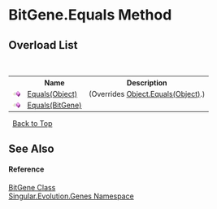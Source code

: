 # BitGene.Equals Method 
 


## Overload List
&nbsp;<table><tr><th></th><th>Name</th><th>Description</th></tr><tr><td>![Public method](media/pubmethod.gif "Public method")</td><td><a href="99e3dd64-ec0b-fc93-70f0-80538f946ff0">Equals(Object)</a></td><td> (Overrides <a href="http://msdn2.microsoft.com/en-us/library/bsc2ak47" target="_blank">Object.Equals(Object)</a>.)</td></tr><tr><td>![Public method](media/pubmethod.gif "Public method")</td><td><a href="5bd0fd53-928d-071c-e22a-183a2e79e8f1">Equals(BitGene)</a></td><td /></tr></table>&nbsp;
<a href="#bitgene.equals-method">Back to Top</a>

## See Also


#### Reference
<a href="6e3ceb63-3c40-7d72-09e8-13c51a663103">BitGene Class</a><br /><a href="c9a39aef-d3b0-be3b-cda0-1d7eb5bdd4e1">Singular.Evolution.Genes Namespace</a><br />